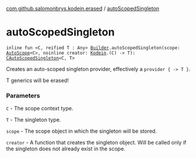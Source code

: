 [com.github.salomonbrys.kodein.erased](index.md) / [autoScopedSingleton](.)

# autoScopedSingleton

`inline fun <C, reified T : Any> `[`Builder`](../com.github.salomonbrys.kodein/-kodein/-builder/index.md)`.autoScopedSingleton(scope: `[`AutoScope`](../com.github.salomonbrys.kodein/-auto-scope/index.md)`<C>, noinline creator: `[`Kodein`](../com.github.salomonbrys.kodein/-kodein/index.md)`.(C) -> T): `[`CAutoScopedSingleton`](../com.github.salomonbrys.kodein/-c-auto-scoped-singleton/index.md)`<C, T>`

Creates an auto-scoped singleton provider, effectively a `provider { -> T }`.

T generics will be erased!

### Parameters

`C` - The scope context type.

`T` - The singleton type.

`scope` - The scope object in which the singleton will be stored.

`creator` - A function that creates the singleton object. Will be called only if the singleton does not already exist in the scope.
